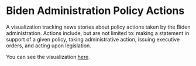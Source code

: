 # Biden Administration Policy Actions

A visualization tracking news stories about policy actions taken by the Biden administration. Actions include, but are not limited to: making a statement in support of a given policy, taking administrative action, issuing executive orders, and acting upon legislation.

You can see the visualization [here](https://andygreen-1.github.io/Biden_Administration_Policy_Actions/).

